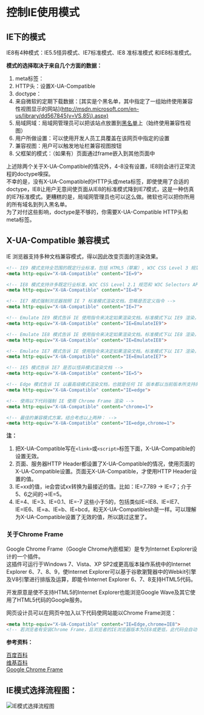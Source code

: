 # 控制IE使用模式

## IE下的模式


IE8有4种模式：IE5.5怪异模式、IE7标准模式、IE8 准标准模式 和IE8标准模式。

__模式的选择取决于来自几个方面的数据：__

1. meta标签：<meta http-equiv="X-UA-Compatible" content="...">
2. HTTP头：设置X-UA-Compatible
3. doctype：<!DOCTYPE ....>
4. 来自微软的定期下载数据：[其实是个黑名单，其中指定了一组始终使用兼容性视图显示的网站](http://msdn.microsoft.com/en-us/library/dd567845(v=VS.85\).aspx)
5. 局域网域：局域网管理员可以把该站点放置到[黑名单](http://go.microsoft.com/fwlink/?LinkId=145413)上（始终使用兼容性视图）
6. 用户所做设置：可以使用开发人员工具覆盖在该网页中指定的设置
7. 兼容视图：用户可以触发地址栏兼容视图按钮
8. 父框架的模式：（如果有）页面通过frame嵌入到其他页面中

上述除两个关于X-UA-Compatible的情况外，4-8没有设置，IE8则会进行正常流程的doctype嗅探。<br>
不幸的是，没有X-UA-Compatible的HTTP头或meta标签，即使使用了合适的doctype，IE8让用户无意间使页面从IE8的标准模式降到IE7模式，这是一种仿真的IE7标准模式。更糟糕的是，局域网管理员也可以这么做。微软也可以把你所用的所有域名到列入黑名单。<br>
为了对付这些影响，doctype是不够的，你需要X-UA-Compatible HTTP头和meta标签。


## X-UA-Compatible 兼容模式

IE 浏览器支持多种文档兼容模式，得以因此改变页面的渲染效果。

```html
<!-- IE9 模式支持全范围的既定行业标准，包括 HTML5（草案）, W3C CSS Level 3 规范（草案）, SVG 1.0 规范等 -->
<meta http-equiv="X-UA-Compatible" content="IE=9">

<!-- IE8 模式支持许多既定行业标准，W3C CSS Level 2.1 规范和 W3C Selectors API，有限支持 W3C CSS Level 3 规范（草案）和其他行业标准 -->
<meta http-equiv="X-UA-Compatible" content="IE=8">

<!-- IE7 模式强制浏览器按照 IE 7 标准模式渲染文档，忽略是否定义指令 -->
<meta http-equiv="X-UA-Compatible" content="IE=7">

<!-- Emulate IE9 模式告诉 IE 使用指令来决定如果渲染文档。标准模式下以 IE9 渲染，怪异模式下以 IE5 渲染。和 IE9 模式不同的是，Emulate IE9 模式会考虑指令 -->
<meta http-equiv="X-UA-Compatible" content="IE=EmulateIE9">

<!-- Emulate IE8 模式告诉 IE 使用指令来决定如果渲染文档。标准模式下以 IE8 渲染，怪异模式下以 IE5 渲染。和 IE8 模式不同的是，Emulate IE8 模式会考虑指令 -->
<meta http-equiv="X-UA-Compatible" content="IE=EmulateIE8">

<!-- Emulate IE7 模式告诉 IE 使用指令来决定如果渲染文档。标准模式下以 IE7 渲染，怪异模式下以 IE5 渲染。和 IE7 模式不同的是，Emulate IE7 模式会考虑指令。对于大多数站点而言，这是首选的兼容模式 -->
<meta http-equiv="X-UA-Compatible" content="IE=EmulateIE7">

<!-- IE5 模式告诉 IE7 是否以怪异模式渲染文档 -->
<meta http-equiv="X-UA-Compatible" content="IE=5">

<!-- Edge 模式告诉 IE 以最高级模式渲染文档，也就是任何 IE 版本都以当前版本所支持的最高级标准模式渲染，避免版本升级造成的影响。简单的说，就是什么版本 IE 就用什么版本的标准模式渲染 -->
<meta http-equiv="X-UA-Compatible" content="IE=edge">

<!-- 使用以下代码强制 IE 使用 Chrome Frame 渲染 -->
<meta http-equiv="X-UA-Compatible" content="chrome=1">

<!-- 最佳的兼容模式方案，结合考虑以上两种： -->
<meta http-equiv="X-UA-Compatible" content="IE=edge,chrome=1">
```

__注：__

1. 把X-UA-Compatible写在`<link>`或`<script>`标签下面，X-UA-Compatible的设置无效。
2. 页面、服务器HTTP Header都设置了X-UA-Compatible的情况，使用页面的X-UA-Compatible设置。页面无X-UA-Compatible，才使用HTTP Header设置的值。
3. IE=xx的值，ie会尝试xx转换为最接近的值。比如：IE=7.789 -> IE=7；介于5、6之间的->IE=5。
4. IE=4、IE=3、IE=0.1、IE=-7 这些小于5的，包括类似IE=IE8、IE=IE7、IE=IE6、IE=a、IE=b、IE=bcd，和无X-UA-Compatiblesh是一样。可以理解为X-UA-Compatible设置了无效的值，所以跳过这里了。


### 关于Chrome Frame

Google Chrome Frame（Google Chrome內嵌框架）是专为Internet Explorer设计的一个插件。<br>
这插件可运行于Windows 7、Vista、XP SP2或更高版本操作系统中的Internet Explorer 6、7、8、9，使Internet Explorer可以基于谷歌瀏覽器中的Webkit引擎及V8引擎进行排版及运算，即能令Internet Explorer 6、7、8支持HTML5代码。<br>

开发原意是使不支持HTML5的Internet Explorer也能浏览Google Wave及其它使用了HTML5代码的Google服务。

网页设计员可以在网页中加入以下代码使网站能以Chrome Frame浏览：
```html
<meta http-equiv="X-UA-Compatible" content="IE=Edge,chrome=IE8">
<!-- 若浏览者有安装Chrome Frame，且浏览者的IE浏览器版本为IE8或更低，此代码会自动引导浏览器激活插件进行排版及运算；但若浏览者并没有安装插件或IE版本为IE9或更高，则不会进行任何动作。 -->
```

__参考资料：__

[百度百科](http://baike.baidu.com/view/2831140.htm)<br>
[维基百科](http://zh.wikipedia.org/wiki/Google_Chrome_Frame)<br>
[Google Chrome Frame](https://developers.google.com/chrome/chrome-frame/)

## IE模式选择流程图：
![IE模式选择流程图](http://hsivonen.iki.fi/doctype/ie8-mode.png)


